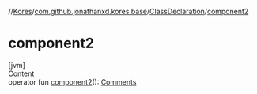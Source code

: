 //[Kores](../../index.md)/[com.github.jonathanxd.kores.base](../index.md)/[ClassDeclaration](index.md)/[component2](component2.md)



# component2  
[jvm]  
Content  
operator fun [component2](component2.md)(): [Comments](../../com.github.jonathanxd.kores.base.comment/-comments/index.md)  



